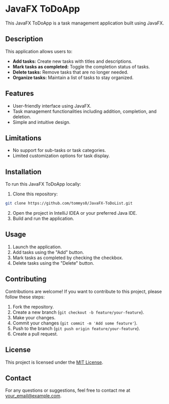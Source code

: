 # JavaFX ToDoApp

This JavaFX ToDoApp is a task management application built using JavaFX.

## Description

This application allows users to:

- **Add tasks:** Create new tasks with titles and descriptions.
- **Mark tasks as completed:** Toggle the completion status of tasks.
- **Delete tasks:** Remove tasks that are no longer needed.
- **Organize tasks:** Maintain a list of tasks to stay organized.

## Features

- User-friendly interface using JavaFX.
- Task management functionalities including addition, completion, and deletion.
- Simple and intuitive design.

## Limitations

- No support for sub-tasks or task categories.
- Limited customization options for task display.

## Installation

To run this JavaFX ToDoApp locally:

1. Clone this repository:
```bash
git clone https://github.com/tommys0/JavaFX-ToDoList.git
```
2. Open the project in IntelliJ IDEA or your preferred Java IDE.
3. Build and run the application.

## Usage

1. Launch the application.
2. Add tasks using the "Add" button.
3. Mark tasks as completed by checking the checkbox.
4. Delete tasks using the "Delete" button.

## Contributing

Contributions are welcome! If you want to contribute to this project, please follow these steps:

1. Fork the repository.
2. Create a new branch (`git checkout -b feature/your-feature`).
3. Make your changes.
4. Commit your changes (`git commit -m 'Add some feature'`).
5. Push to the branch (`git push origin feature/your-feature`).
6. Create a pull request.

## License

This project is licensed under the [MIT License](LICENSE).

## Contact

For any questions or suggestions, feel free to contact me at [your_email@example.com](mailto:your_email@example.com).
